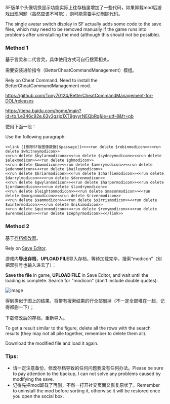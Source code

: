 SF版单个头像切换显示功能实际上往存档里增加了一些代码，如果卸载mod后游戏出现问题（虽然应该不可能），则可能需要手动删除代码。

The single avatar switch display in SF actually adds some code to the save files, which may need to be removed manually if the game runs into problems after uninstalling the mod (although this should not be possible).

### Method 1

基于言灵和二代言灵，具体使用方式可自行搜索相关。

需要安装进阶指令（BetterCheatCommandManagement）模组。

Rely on Cheat Command. Need to install the BetterCheatCommandManagement mod.

https://github.com/Tony70124/BetterCheatCommandManagement-for-DOL/releases 

https://tieba.baidu.com/home/main?id=tb.1.e346c92e.63y3gzjx1XT9gyyrNEQbRg&ie=utf-8&fr=pb 

使用下面一段：

Use the following paragraph:

```
<<link [[删除SF版图像数据|$passage]]>><<run delete $robinmodicon>><<run delete $whitneymodicon>>
<<run delete $kylarmodicon>><<run delete $sydneymodicon>><<run delete $alexmodicon>><<run delete $ghmodicon>>
<<run delete $bwmodicon>><<run delete $averymodicon>><<run delete $edenmodicon>><<run delete $baileymodicon>>
<<run delete $briarmodicon>><<run delete $charliemodicon>><<run delete $darrylmodicon>><<run delete $dorenmodicon>>
<<run delete $gwylanmodicon>><<run delete $harpermodicon>><<run delete $jordanmodicon>><<run delete $landrymodicon>>
<<run delete $leightonmodicon>><<run delete $masonmodicon>><<run delete $morganmodicon>><<run delete $rivermodicon>>
<<run delete $sammodicon>><<run delete $sirrismodicon>><<run delete $wintermodicon>><<run delete $nikimodicon>>
<<run delete $quinnmodicon>><<run delete $remymodicon>><<run delete $wrenmodicon>><<run delete $zephyrmodicon>><</link>>
```


### Method 2

基于[存档修改器](https://www.saveeditonline.com/)。

Rely on [Save Editor](https://www.saveeditonline.com/).

游戏内**导出存档**，**UPLOAD FILE**导入存档，等待加载完毕。搜索“modicon”（别把双引号也输入进去了）：

**Save the file** in game, **UPLOAD FILE** in Save Editor, and wait until the loading is complete. Search for "modicon" (don't include double quotes):

![image](https://github.com/Eudemonism00/DOL-npc-avatars-mod/assets/152267917/1d6f4918-84f3-4175-ae43-d6e747a3a75c)

得到类似于图上的结果，将带有搜索结果的行全部删掉（不一定全部堆在一起，记得都删一下）；

下载修改后的存档，重新导入。

To get a result similar to the figure, delete all the rows with the search results (they may not all pile together, remember to delete them all).

Download the modified file and load it again.


### Tips:

- 请一定注意备份，修改存档导致的任何问题我没有任何办法。Please be sure to pay attention to the backup, I can not solve any problems caused by modifying the save.
- 记得先把mod卸载了再删，不然一打开社交页面又恢复原状了。Remember to uninstall the mod before sorting it, otherwise it will be restored once you open the social box.
